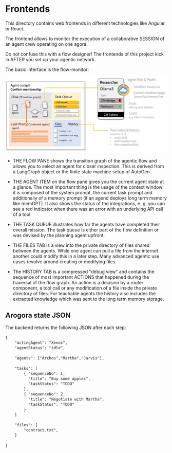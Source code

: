# Frontends

This directory contains web frontends in different technologies like Angular or React.

The frontend allows to monitor the execution of a collaborative SESSION of an agent crew operating on one agora.

Do not confuse this with a flow designer! The frontends of this project kick in AFTER you set up your agentic network.

The basic interface is the flow-monitor:

![Diagram](/img/agent-cockpit.jpg)

* THE FLOW PANE shows the transition graph of the agentic flow and allows you to select an agent for closer inspection. This is derived from a LangGraph object or the finite state machine setup of AutoGen.

* THE AGENT ITEM on the flow pane gives you the current agent state at a glance. The most important thing is the usage of the context window: it is composed of the system prompt, the current task prompt and additionally of a memory prompt (if an agend deploys long term memory like memGPT).
It also shows the status of the integrations, e. g. you can see a red indicator when there was an error with an underlying API call of a tool.

* THE TASK QUEUE illustrates how far the agents have completed their overall mission. The task queue is either part of the flow definition or was devised by the planning agent upfront.

* THE FILES TAB is a view into the private directory of files shared between the agents. While one agent can pull a file from the internet another could modify this in a later step. Many advanced agentic use cases revolve around creating or modifying files.

* The HISTORY TAB is a compressed "debug view" and contains the sequence of most important ACTIONS that happened during the traversal of the flow graph. An action is a decision by a router component, a tool call or any modification of a file inside the private directory of files. For teachable agents the history also includes the extracted knowledge which was sent to the long term memory storage.

## Arogora state JSON

The backend returns the following JSON after each step:
```
{
    "actingAgent": "Xenos",
    "agentStatus": "idle",

    "agents": ["Archos","Martha","Jarvis"],

    "tasks": [
        { "sequenceNo": 1,
          "title": "Buy some apples",
          "taskStatus": "TODO"
        },
        { "sequenceNo": 2,
          "title": "Negotiate with Martha",
          "taskStatus": "TODO"
        }
    ]

    "files": [
        "contract.txt", 
    ]

}
```